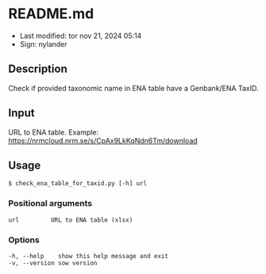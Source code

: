 # README.md

- Last modified: tor nov 21, 2024  05:14
- Sign: nylander

## Description

Check if provided taxonomic name in ENA table have a Genbank/ENA TaxID.

## Input

URL to ENA table.
Example: <https://nrmcloud.nrm.se/s/CpAx9LkKqNdn6Tm/download>

## Usage

    $ check_ena_table_for_taxid.py [-h] url

### Positional arguments

    url         URL to ENA table (xlsx)

### Options

    -h, --help    show this help message and exit
    -v, --version sow version
